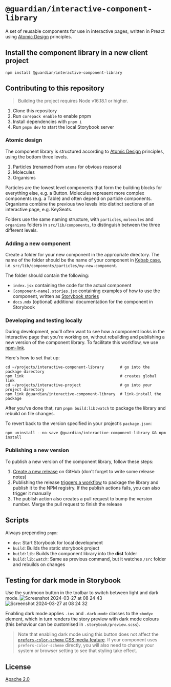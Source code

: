 # `@guardian/interactive-component-library`

A set of reusable components for use in interactive pages, written in Preact using [Atomic Design](https://bradfrost.com/blog/post/atomic-web-design/) principles.

## Install the component library in a new client project

```
npm install @guardian/interactive-component-library
```

## Contributing to this repository

> Building the project requires Node v16.18.1 or higher.

1. Clone this repository
2. Run `corepack enable` to enable pnpm
3. Install dependencies with `pnpm i`
4. Run `pnpm dev` to start the local Storybook server

### Atomic design

The component library is structured according to [Atomic Design](https://bradfrost.com/blog/post/atomic-web-design/) principles, using the bottom three levels.

1. Particles (renamed from `atoms` for obvious reasons)
2. Molecules
3. Organisms

Particles are the lowest level components that form the building blocks for everything else, e.g. a Button. Molecules represent more complex components (e.g. a Table) and often depend on particle components. Organisms combine the previous two levels into distinct sections of an interactive page, e.g. KeySeats.

Folders use the same naming structure, with `particles`, `molecules` and `organisms` folders in `src/lib/components`, to distinguish between the three different levels.

### Adding a new component

Create a folder for your new component in the appropriate directory. The name of the folder should be the name of your component in [Kebab case](https://developer.mozilla.org/en-US/docs/Glossary/Kebab_case), i.e. `src/lib/components/particles/my-new-component`.

The folder should contain the following:

- `index.jsx` containing the code for the actual component
- `[component-name].stories.jsx` containing examples of how to use the component, written as [Storybook stories](https://storybook.js.org/docs/writing-stories)
- `docs.mdx` (optional) additional documentation for the component in Storybook

### Developing and testing locally

During development, you'll often want to see how a component looks in the interactive page that you're working on, without rebuilding and publishing a new version of the component library. To facilitate this workflow, we use [npm-link](https://docs.npmjs.com/cli/v10/commands/npm-link).

Here's how to set that up:

```
cd ~/projects/interactive-component-library       # go into the package directory
npm link                                          # creates global link
cd ~/projects/interactive-project                 # go into your project directory
npm link @guardian/interactive-component-library  # link-install the package
```

After you've done that, run `pnpm build:lib:watch` to package the library and rebuild on file changes.

To revert back to the version specified in your project‘s `package.json`:

```
npm uninstall --no-save @guardian/interactive-component-library && npm install
```

### Publishing a new version

To publish a new version of the component library, follow these steps:

1. [Create a new release](https://github.com/guardian/interactive-component-library/releases/new) on GitHub (don't forget to write some release notes)
2. Publishing the release [triggers a workflow](https://github.com/guardian/interactive-component-library/actions) to package the library and publish it to the NPM registry. If the publish actions fails, you can also trigger it manually
3. The publish action also creates a pull request to bump the version number. Merge the pull request to finish the release

## Scripts

Always prepending `pnpm`:

- `dev`: Start Storybook for local development
- `build`: Builds the static storybook project
- `build:lib`: Builds the component library into the **dist** folder
- `build:lib:watch`: Same as previous command, but it watches `/src` folder and rebuilds on changes

## Testing for dark mode in Storybook

Use the sun/moon button in the toolbar to switch between light and dark mode.
![Screenshot 2024-03-27 at 08 24 43](https://github.com/guardian/interactive-component-library/assets/1107150/3a93adfc-56da-4c1d-b5b8-dc7ff5aedfbf)
![Screenshot 2024-03-27 at 08 24 32](https://github.com/guardian/interactive-component-library/assets/1107150/bad208aa-7967-446f-b658-e937aa2d114b)

Enabling dark mode applies `.ios` and `.dark-mode` classes to the `<body>` element, which in turn renders the story preview with dark mode colours (this behaviour can be customised in `.storybook/preview.scss`).

> Note that enabling dark mode using this button does not affect the [`prefers-color-scheme` CSS media feature](https://developer.mozilla.org/en-US/docs/Web/CSS/@media/prefers-color-scheme). If your component uses `prefers-color-scheme` directly, you will also need to change your system or browser setting to see that styling take effect.

## License

[Apache 2.0](LICENSE)
